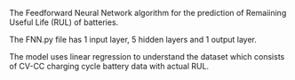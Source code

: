 The Feedforward Neural Network algorithm for the prediction of Remaiining Useful Life (RUL) of batteries. 

The FNN.py file has 1 input layer, 5 hidden layers and 1 output layer. 

The model uses linear regression to understand the dataset which consists of CV-CC charging cycle battery data with actual RUL.

 
